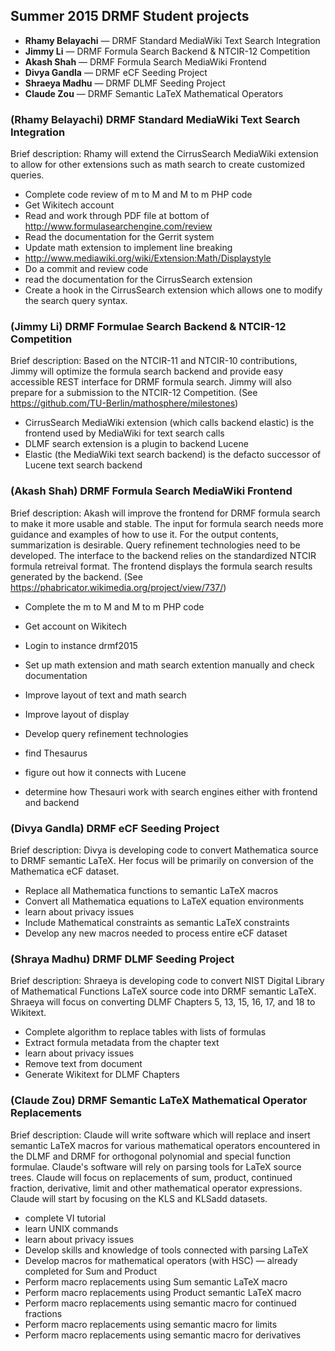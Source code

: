 ## Summer 2015 DRMF Student projects

* **Rhamy Belayachi** — DRMF Standard MediaWiki Text Search Integration
* **Jimmy Li** — DRMF Formula Search Backend & NTCIR-12 Competition
* **Akash Shah** — DRMF Formula Search MediaWiki Frontend 
* **Divya Gandla** — DRMF eCF Seeding Project
* **Shraeya Madhu** — DRMF DLMF Seeding Project
* **Claude Zou** — DRMF Semantic LaTeX Mathematical Operators 

### (Rhamy Belayachi) DRMF Standard MediaWiki Text Search Integration

Brief description: Rhamy will extend the CirrusSearch MediaWiki extension to allow
for other extensions such as math search to create customized queries. 

* Complete code review of m to M and M to m PHP code
* Get Wikitech account
 * Read and work through PDF file at bottom of http://www.formulasearchengine.com/review
* Read the documentation for the Gerrit system
* Update math extension to implement line breaking 
 * http://www.mediawiki.org/wiki/Extension:Math/Displaystyle
* Do a commit and review code
* read the documentation for the CirrusSearch extension
* Create a hook in the CirrusSearch extension which allows one to modify the search query syntax.

### (Jimmy Li) DRMF Formulae Search Backend & NTCIR-12 Competition

Brief description: Based on the NTCIR-11 and NTCIR-10 contributions, Jimmy will 
optimize the formula search backend and provide easy accessible REST interface for 
DRMF formula search.  Jimmy will also prepare for a submission to the NTCIR-12
Competition.
(See https://github.com/TU-Berlin/mathosphere/milestones)

* CirrusSearch MediaWiki extension (which calls backend elastic) is the frontend used by MediaWiki for text search calls 
* DLMF search extension is a plugin to backend Lucene 
* Elastic (the MediaWiki text search backend) is the defacto successor of Lucene text search backend

### (Akash Shah) DRMF Formula Search MediaWiki Frontend

Brief description: Akash will improve the frontend for DRMF formula search to make
it more usable and stable. The input for formula search needs more guidance and 
examples of how to use it.  For the output contents, summarization is desirable.
Query refinement technologies need to be developed. The interface to the backend
relies on the standardized NTCIR formula retreival format.  The frontend displays
the formula search results generated by the backend.
(See https://phabricator.wikimedia.org/project/view/737/)

* Complete the m to M and M to m PHP code
* Get account on Wikitech
* Login to instance drmf2015
* Set up math extension and math search extention manually and check documentation
* Improve layout of text and math search
* Improve layout of display
* Develop query refinement technologies

* find Thesaurus
* figure out how it connects with Lucene
* determine how Thesauri work with search engines either with frontend and backend

### (Divya Gandla) DRMF eCF Seeding Project

Brief description:  Divya is developing code to convert Mathematica source to 
DRMF semantic LaTeX.  Her focus will be primarily on conversion of the Mathematica 
eCF dataset.

* Replace all Mathematica functions to semantic LaTeX macros
* Convert all Mathematica equations to LaTeX equation environments
* learn about privacy issues
* Include Mathematical constraints as semantic LaTeX constraints
* Develop any new macros needed to process entire eCF dataset

### (Shraya Madhu) DRMF DLMF Seeding Project

Brief description: Shraeya is developing code to convert NIST Digital Library of 
Mathematical Functions LaTeX source code into DRMF semantic LaTeX.  Shraeya 
will focus on converting DLMF Chapters 5, 13, 15, 16, 17, and 18 to Wikitext.

* Complete algorithm to replace tables with lists of formulas
* Extract formula metadata from the chapter text
* learn about privacy issues
* Remove text from document
* Generate Wikitext for DLMF Chapters

### (Claude Zou) DRMF Semantic LaTeX Mathematical Operator Replacements

Brief description: Claude will write software which will replace and 
insert semantic LaTeX macros for various mathematical operators 
encountered in the DLMF and DRMF for orthogonal polynomial and special 
function formulae. Claude's software will rely on parsing tools for 
LaTeX source trees.  Claude will focus on replacements of sum, product, 
continued fraction, derivative, limit and other mathematical operator expressions.
Claude will start by focusing on the KLS and KLSadd datasets.

* complete VI tutorial
* learn UNIX commands 
* learn about privacy issues
* Develop skills and knowledge of tools connected with parsing LaTeX
* Develop macros for mathematical operators (with HSC) — already completed for Sum and Product
* Perform macro replacements using Sum semantic LaTeX macro
* Perform macro replacements using Product semantic LaTeX macro 
* Perform macro replacements using semantic macro for continued fractions 
* Perform macro replacements using semantic macro for limits
* Perform macro replacements using semantic macro for derivatives

